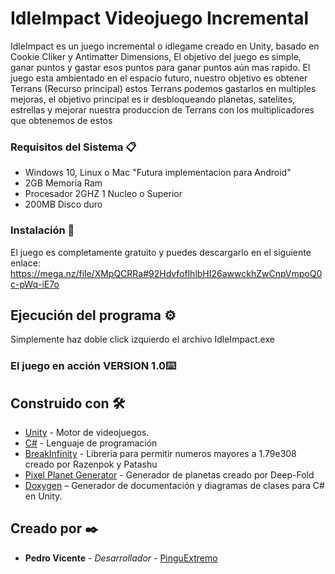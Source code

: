 # IdleImpact Videojuego Incremental

IdleImpact es un juego incremental o idlegame creado en Unity, basado en Cookie Cliker y Antimatter Dimensions, El objetivo del juego es simple, ganar puntos y gastar esos puntos para ganar puntos aún mas rapido. El juego esta ambientado en el espacio futuro, nuestro objetivo es obtener Terrans (Recurso principal) estos Terrans podemos gastarlos en multiples mejoras, el objetivo principal es ir desbloqueando planetas, satelites, estrellas y mejorar nuestra produccion de Terrans con los multiplicadores que obtenemos de estos


### Requisitos del Sistema 📋

* Windows 10, Linux o Mac "Futura implementacion para Android"
* 2GB Memoria Ram
* Procesador 2GHZ 1 Nucleo o Superior
* 200MB Disco duro

### Instalación 🔧

El juego es completamente gratuito y puedes descargarlo en el siguiente enlace: https://mega.nz/file/XMpQCRRa#92HdvfoflhlbHI26awwckhZwCnpVmpoQ0c-pWq-iE7o

## Ejecución del programa ⚙️

Simplemente haz doble click izquierdo el archivo IdleImpact.exe

### El juego en acción VERSION 1.0⌨️



## Construido con 🛠️

* [Unity](https://unity.com) - Motor de videojuegos.
* [C#](https://www.flaticon.es) - Lenguaje de programación
* [BreakInfinity](https://github.com/Razenpok/BreakInfinity.cs) - Libreria para permitir numeros mayores a 1.79e308 creado por Razenpok y Patashu
* [Pixel Planet Generator](https://deep-fold.itch.io/pixel-planet-generator) - Generador de planetas creado por Deep-Fold
* [Doxygen](https://www.doxygen.nl/index.html) – Generador de documentación y diagramas de clases para C# en Unity.

## Creado por ✒️

* **Pedro Vicente** - *Desarrollador* - [PinguExtremo](https://github.com/PinguExtremo)
